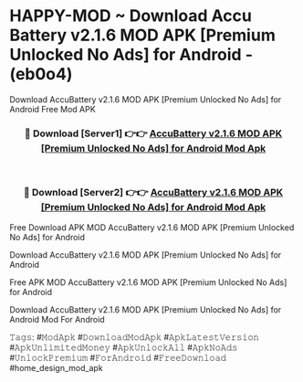 # HAPPY-MOD ~ Download Accu​Battery v2.1.6 MOD APK [Premium Unlocked No Ads] for Android - (eb0o4)
Download Accu​Battery v2.1.6 MOD APK [Premium Unlocked No Ads] for Android Free Mod APK

<div align="center">
<h3>🔴 Download [Server1] 👉👉 <a href="https://apk-comot.site?title=Accu​Battery_v2.1.6_MOD_APK_[Premium_Unlocked_No_Ads]_for_Android">Accu​Battery v2.1.6 MOD APK [Premium Unlocked No Ads] for Android Mod Apk</a></h3><br>

<h3>🔴 Download [Server2] 👉👉 <a href="https://apk-comot.site?title=Accu​Battery_v2.1.6_MOD_APK_[Premium_Unlocked_No_Ads]_for_Android">Accu​Battery v2.1.6 MOD APK [Premium Unlocked No Ads] for Android Mod Apk</a></h3>
</div>


Free Download APK MOD Accu​Battery v2.1.6 MOD APK [Premium Unlocked No Ads] for Android

Download Accu​Battery v2.1.6 MOD APK [Premium Unlocked No Ads] for Android 

Free APK MOD Accu​Battery v2.1.6 MOD APK [Premium Unlocked No Ads] for Android 

Download Accu​Battery v2.1.6 MOD APK [Premium Unlocked No Ads] for Android Mod For Android

𝚃𝚊𝚐𝚜: #𝙼𝚘𝚍𝙰𝚙𝚔 #𝙳𝚘𝚠𝚗𝚕𝚘𝚊𝚍𝙼𝚘𝚍𝙰𝚙𝚔 #𝙰𝚙𝚔𝙻𝚊𝚝𝚎𝚜𝚝𝚅𝚎𝚛𝚜𝚒𝚘𝚗 #𝙰𝚙𝚔𝚄𝚗𝚕𝚒𝚖𝚒𝚝𝚎𝚍𝙼𝚘𝚗𝚎𝚢 #𝙰𝚙𝚔𝚄𝚗𝚕𝚘𝚌𝚔𝙰𝚕𝚕 #𝙰𝚙𝚔𝙽𝚘𝙰𝚍𝚜 #𝚄𝚗𝚕𝚘𝚌𝚔𝙿𝚛𝚎𝚖𝚒𝚞𝚖 #𝙵𝚘𝚛𝙰𝚗𝚍𝚛𝚘𝚒𝚍 #𝙵𝚛𝚎𝚎𝙳𝚘𝚠𝚗𝚕𝚘𝚊𝚍 #home_design_mod_apk